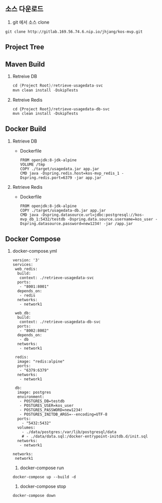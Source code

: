 ## 소스 다운로드

1. git 에서 소스 clone

```
git clone http://gitlab.169.56.74.6.nip.io/jhjang/kos-mvp.git
```



##  Project Tree



## Maven Build

1. Retreive DB

   ```s
   cd {Project Root}/retrieve-usagedata-svc
   mvn clean install -DskipTests
   ```

2. Retreive Redis

   ```shell
   cd {Project Root}/retrieve-usagedata-db-svc
   mvn clean install -DskipTests
   ```

## Docker Build

1. Retrieve DB

   - Dockerfile

     ```
     FROM openjdk:8-jdk-alpine
     VOLUME /tmp
     COPY ./target/usagedata.jar app.jar
     CMD java -Dspring.redis.host=kos-mvp_redis_1 -Dspring.redis.port=6379 -jar app.jar
     ```

2. Retrieve Redis

   - Dockerfile

     ```
     FROM openjdk:8-jdk-alpine
     COPY ./target/usagedata-db.jar app.jar
     CMD java -Dspring.datasource.url=jdbc:postgresql://kos-mvp_db_1:5432/testdb -Dspring.data.source.username=kos_user -Dspring.datasource.password=new1234! -jar /app.jar
     ```

## Docker Compose

1. docker-compose.yml

   ```
   version: '3' 
   services:
    web_redis:
     build:
      context: ./retrieve-usagedata-svc
     ports:
      - "8001:8001"
     depends_on:
      - redis
     networks:
      - network1
   
    web_db:
     build:
      context: ./retrieve-usagedata-db-svc
     ports:
      - "8002:8002"
     depends_on:
      - db
     networks:
      - network1
   
    redis:
     image: "redis:alpine"
     ports:
      - "6379:6379"
     networks:
      - network1
   
    db: 
     image: postgres
     environment:
      - POSTGRES_DB=testdb
      - POSTGRES_USER=kos_user
      - POSTGRES_PASSWORD=new1234!
      - POSTGRES_INITDB_ARGS=--encoding=UTF-8
     ports:
       - "5432:5432"
     volumes:
       - ./data/postgres:/var/lib/postgresql/data
       # - ./data/data.sql:/docker-entrypoint-initdb.d/init.sql
     networks:
      - network1
   
   networks:
    network1
   ```

   1. docker-compose run

   ```shell
   docker-compose up --build -d
   ```

   1. docker-compose stop

   ```
   docker-compose down
   ```
